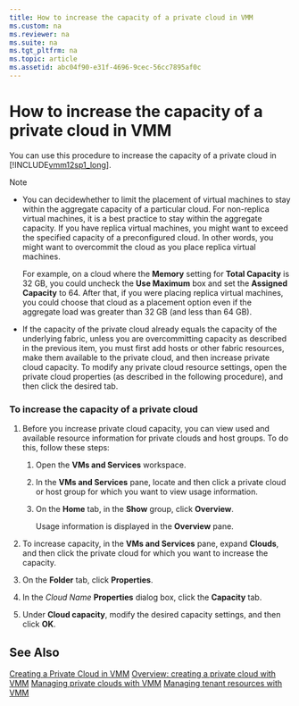 ```yaml
---
title: How to increase the capacity of a private cloud in VMM
ms.custom: na
ms.reviewer: na
ms.suite: na
ms.tgt_pltfrm: na
ms.topic: article
ms.assetid: abc04f90-e31f-4696-9cec-56cc7895af0c
---
```

# How to increase the capacity of a private cloud in VMM
You can use this procedure to increase the capacity of a private cloud in [!INCLUDE[vmm12sp1_long](../../Token/vmm12sp1_long_md.md)].

> [!NOTE]
> -   You can decidewhether to limit the placement of virtual machines to stay within the aggregate capacity of a particular cloud. For non\-replica virtual machines, it is a best practice to stay within the aggregate capacity. If you have replica virtual machines, you might want to exceed the specified capacity of a preconfigured cloud. In other words, you might want to overcommit the cloud as you place replica virtual machines.
> 
>     For example, on a cloud where the **Memory** setting for **Total Capacity** is 32 GB, you could uncheck the **Use Maximum** box and set the **Assigned Capacity** to 64. After that, if you were placing replica virtual machines, you could choose that cloud as a placement option even if the aggregate load was greater than 32 GB \(and less than 64 GB\).
> -   If the capacity of the private cloud already equals the capacity of the underlying fabric, unless you are overcommitting capacity as described in the previous item, you must first add hosts or other fabric resources, make them available to the private cloud, and then increase private cloud capacity. To modify any private cloud resource settings, open the private cloud properties \(as described in the following procedure\), and then click the desired tab.

### To increase the capacity of a private cloud

1.  Before you increase private cloud capacity, you can view used and available resource information for private clouds and host groups. To do this, follow these steps:

    1.  Open the **VMs and Services** workspace.

    2.  In the **VMs and Services** pane, locate and then click a private cloud or host group for which you want to view usage information.

    3.  On the **Home** tab, in the **Show** group, click **Overview**.

        Usage information is displayed in the **Overview** pane.

2.  To increase capacity, in the **VMs and Services** pane, expand **Clouds**, and then click the private cloud for which you want to increase the capacity.

3.  On the **Folder** tab, click **Properties**.

4.  In the *Cloud Name* **Properties** dialog box, click the **Capacity** tab.

5.  Under **Cloud capacity**, modify the desired capacity settings, and then click **OK**.

## See Also
[Creating a Private Cloud in VMM](assetId:///6fbce258-d10e-4bc0-91fc-de4f5e00905f)
[Overview: creating a private cloud with VMM](Overview--creating-a-private-cloud-with-VMM.md)
[Managing private clouds with VMM](Managing-private-clouds-with-VMM.md)
[Managing tenant resources with VMM](Managing-tenant-resources-with-VMM.md)



